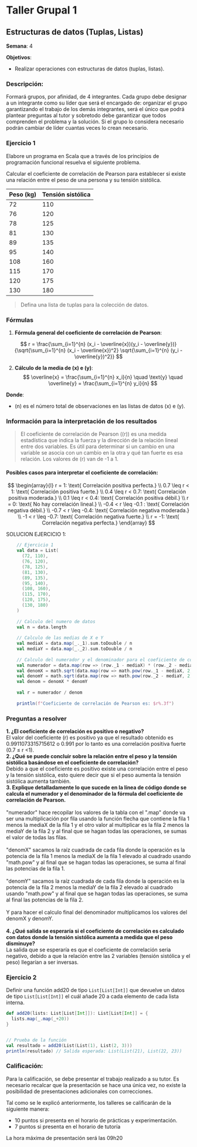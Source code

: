 # Taller Grupal  1
## Estructuras de datos (Tuplas, Listas)

**Semana**: 4

**Objetivos**:

- Realizar operaciones con estructuras de datos (tuplas, listas).

### Descripción:

Formará grupos, por afinidad, de 4 integrantes. Cada grupo debe designar a un integrante como su líder que será el encargado de: organizar el grupo garantizando el trabajo de los demás integrantes, será el único que podrá plantear preguntas al tutor y sobretodo debe garantizar que todos comprenden el problema y la solución. Si el grupo lo considera necesario podrán cambiar de líder cuantas veces lo crean necesario.

### Ejercicio 1

Elabore un programa en Scala que a través de los principios de programación funcional resuelva el siguiente problema.

Calcular el coeficiente de correlación de Pearson para establecer si existe una relación entre el peso de una persona y su tensión sistólica.

| Peso (kg) | Tensión sistólica |
|-----------|--------------------|
| 72        | 110                |
| 76        | 120                |
| 78        | 125                |
| 81        | 130                |
| 89        | 135                |
| 95        | 140                |
| 108       | 160                |
| 115       | 170                |
| 120       | 175                |
| 130       | 180                |

> Defina una lista de tuplas para la colección de datos. 


### Fórmulas

1. **Fórmula general del coeficiente de correlación de Pearson**:

$$
r = \frac{\sum_{i=1}^{n} (x_i - \overline{x})(y_i - \overline{y})}{\sqrt{\sum_{i=1}^{n} (x_i - \overline{x})^2} \sqrt{\sum_{i=1}^{n} (y_i - \overline{y})^2}}
$$

2. **Cálculo de la media de \(x\) e \(y\)**:
$$
\overline{x} = \frac{\sum_{i=1}^{n} x_i}{n} \quad \text{y} \quad \overline{y} = \frac{\sum_{i=1}^{n} y_i}{n}
$$

**Donde**:
- \(n\) es el número total de observaciones en las listas de datos \(x\) e \(y\).

### Información para la interpretación de los resultados
> El coeficiente de correlación de Pearson (\(r\)) es una medida estadística que indica la fuerza y la dirección de la relación lineal entre dos variables. Es útil para determinar si un cambio en una variable se asocia con un cambio en la otra y qué tan fuerte es esa relación. Los valores de \(r\) van de -1 a 1.

#### Posibles casos para interpretar el coeficiente de correlación:

$$
\begin{array}{l}
r = 1: \text{ Correlación positiva perfecta.} \\
0.7 \leq r < 1: \text{ Correlación positiva fuerte.} \\
0.4 \leq r < 0.7: \text{ Correlación positiva moderada.} \\
0.1 \leq r < 0.4: \text{ Correlación positiva débil.} \\
r = 0: \text{ No hay correlación lineal.} \\
-0.4 < r \leq -0.1 : \text{ Correlación negativa débil.} \\
-0.7 < r \leq -0.4: \text{ Correlación negativa moderada.} \\
-1 < r \leq -0.7: \text{ Correlación negativa fuerte.} \\
r = -1: \text{ Correlación negativa perfecta.}
\end{array}
$$

SOLUCION EJERCICIO 1:<br>
```Scala
    // Ejercicio 1
    val data = List(
      (72, 110),
      (76, 120),
      (78, 125),
      (81, 130),
      (89, 135),
      (95, 140),
      (108, 160),
      (115, 170),
      (120, 175),
      (130, 180)
    )
    
    // Calculo del numero de datos
    val n = data.length
    
    // Calculo de las medias de X e Y
    val mediaX = data.map(_._1).sum.toDouble / n
    val mediaY = data.map(_._2).sum.toDouble / n
    
    // Calculo del numerador y el denominador para el coeficiente de correlación
    val numerador = data.map(row => (row._1 - mediaX) * (row._2 - mediaY)).sum
    val denomX = math.sqrt(data.map(row => math.pow(row._1 - mediaX, 2)).sum)
    val denomY = math.sqrt(data.map(row => math.pow(row._2 - mediaY, 2)).sum)
    val denom = denomX * denomY
    
    val r = numerador / denom
    
    println(f"Coeficiente de correlación de Pearson es: $r%.3f")
```

### Preguntas a resolver
**1. ¿El coeficiente de correlación es positivo o negativo?**<br>
El valor del coeficiente (r) es positivo ya que el resultado obtenido es 0.9911073315715612 o 0.991 por lo tanto es una correlación positiva fuerte (0.7 ≤ r <1).<br>
**2. ¿Qué se puede concluir sobre la relación entre el peso y la tensión sistólica basándose en el coeficiente de correlación?**<br>
Debido a que el coeficiente es positivo existe una correlación entre el peso y la tensión sistólica, esto quiere decir que si el peso aumenta la tensión sistólica aumenta también.<br>
**3. Explique detalladamente lo que sucede en la línea de código donde se calcula el numerador y el denominador de la fórmula del coeficiente de correlación de Pearson.**<br><br>
"numerador" hace recopilar los valores de la tabla con el ".map" donde va ser una multiplicación por fila usando la función flecha que contiene la fila 1 menos la mediaX de la fila 1 y el otro valor al multiplicar es la fila 2 menos la mediaY de la fila 2  y al final que se hagan todas las operaciones, se sumas el valor de todas las filas.<br><br>
"denomX" sacamos la raíz cuadrada de cada fila donde la operación es la potencia de la fila 1 menos la mediaX de la fila 1 elevado al cuadrado usando "math.pow" y al final que se hagan todas las operaciones, se suma al final las potencias de la fila 1.<br><br>
"denomY" sacamos la raíz cuadrada de cada fila donde la operación es la potencia de la fila 2 menos la mediaY de la fila 2 elevado al cuadrado usando "math.pow" y al final que se hagan todas las operaciones, se suma al final las potencias de la fila 2.<br><br>
Y para hacer el calculo final del denominador multiplicamos los valores del denomX y denomY.<br><br>
**4. ¿Qué salida se esperaría si el coeficiente de correlación es calculado con datos donde la tensión sistólica aumenta a medida que el peso disminuye?**<br>
La salida que se esperaría es que el coeficiente de correlación seria negativo, debido a que la relación entre las 2 variables (tensión sistólica y el peso) llegarían a ser inversas.<br>

### Ejercicio 2
Definir una función add20 de tipo `List[List[Int]]` que devuelve un datos de tipo `List[List[Int]]` el cuál añade 20 a cada elemento de cada lista interna.

```Scala
def add20(lists: List[List[Int]]): List[List[Int]] = {
  lists.map(_.map(_+20))
}


// Prueba de la función
val resultado = add20(List(List(1), List(2, 3)))
println(resultado) // Salida esperada: List(List(21), List(22, 23))
```

### Calificación:

Para la calificación, se debe presentar el trabajo realizado a su tutor. Es necesario recalcar que la presentación se hace una única vez, no existe la posibilidad de presentaciones adicionales con correcciones. 

Tal como se le explicó anteriormente, los talleres se calificarán de la siguiente manera:

- 10 puntos si presenta en el horario de prácticas y experimentación.
- 7 puntos si presenta en el horario de tutoría

La hora máxima de presentación será las 09h20
